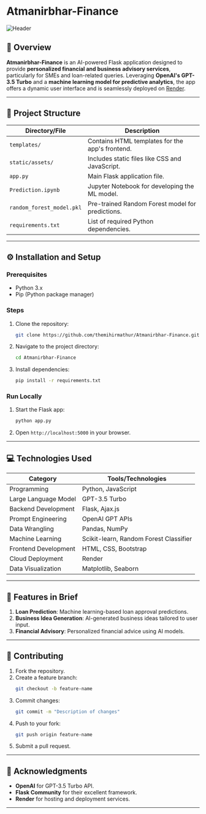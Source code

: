 # **Atmanirbhar-Finance**  
![Header](https://capsule-render.vercel.app/api?type=wave&color=gradient&height=300&section=header&text=Atmanirbhar%20Finance%20&fontSize=50)

## 🚀 **Overview**  
**Atmanirbhar-Finance** is an AI-powered Flask application designed to provide **personalized financial and business advisory services**, particularly for SMEs and loan-related queries. Leveraging **OpenAI's GPT-3.5 Turbo** and a **machine learning model for predictive analytics**, the app offers a dynamic user interface and is seamlessly deployed on [Render](https://finai-t4wc.onrender.com).

---

## 📁 **Project Structure**  

| Directory/File         | Description                                           |  
|------------------------|-------------------------------------------------------|  
| `templates/`           | Contains HTML templates for the app's frontend.      |  
| `static/assets/`       | Includes static files like CSS and JavaScript.       |  
| `app.py`               | Main Flask application file.                         |  
| `Prediction.ipynb`     | Jupyter Notebook for developing the ML model.        |  
| `random_forest_model.pkl` | Pre-trained Random Forest model for predictions.   |  
| `requirements.txt`     | List of required Python dependencies.                |  

---

## ⚙️ **Installation and Setup**  

### **Prerequisites**  
- Python 3.x  
- Pip (Python package manager)  

### **Steps**  
1. Clone the repository:  
   ```bash  
   git clone https://github.com/themihirmathur/Atmanirbhar-Finance.git  
   ```  
2. Navigate to the project directory:  
   ```bash  
   cd Atmanirbhar-Finance 
   ```  
3. Install dependencies:  
   ```bash  
   pip install -r requirements.txt  
   ```  

### **Run Locally**  
1. Start the Flask app:  
   ```bash  
   python app.py  
   ```  
2. Open `http://localhost:5000` in your browser.  

---

## 💻 **Technologies Used**  

| **Category**          | **Tools/Technologies**                               |  
|-----------------------|-----------------------------------------------------|  
| Programming           | Python, JavaScript                                  |  
| Large Language Model  | GPT-3.5 Turbo                                       |  
| Backend Development   | Flask, Ajax.js                                      |  
| Prompt Engineering    | OpenAI GPT APIs                                     |  
| Data Wrangling        | Pandas, NumPy                                       |  
| Machine Learning      | Scikit-learn, Random Forest Classifier              |  
| Frontend Development  | HTML, CSS, Bootstrap                                |  
| Cloud Deployment      | Render                                              |  
| Data Visualization    | Matplotlib, Seaborn                                 |  

---

## 🌟 **Features in Brief**  
1. **Loan Prediction**: Machine learning-based loan approval predictions.  
2. **Business Idea Generation**: AI-generated business ideas tailored to user input.  
3. **Financial Advisory**: Personalized financial advice using AI models.  

---

## 🤝 **Contributing**  

1. Fork the repository.  
2. Create a feature branch:  
   ```bash  
   git checkout -b feature-name  
   ```  
3. Commit changes:  
   ```bash  
   git commit -m "Description of changes"  
   ```  
4. Push to your fork:  
   ```bash  
   git push origin feature-name  
   ```  
5. Submit a pull request.  

---

## 🙏 **Acknowledgments**  
- **OpenAI** for GPT-3.5 Turbo API.  
- **Flask Community** for their excellent framework.  
- **Render** for hosting and deployment services.  

---  
